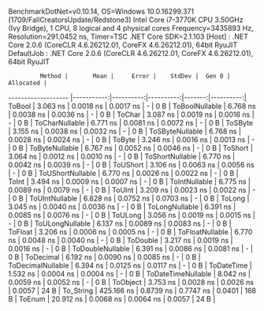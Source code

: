 
BenchmarkDotNet=v0.10.14, OS=Windows 10.0.16299.371 (1709/FallCreatorsUpdate/Redstone3)
Intel Core i7-3770K CPU 3.50GHz (Ivy Bridge), 1 CPU, 8 logical and 4 physical cores
Frequency=3435893 Hz, Resolution=291.0452 ns, Timer=TSC
.NET Core SDK=2.1.103
  [Host]     : .NET Core 2.0.6 (CoreCLR 4.6.26212.01, CoreFX 4.6.26212.01), 64bit RyuJIT
  DefaultJob : .NET Core 2.0.6 (CoreCLR 4.6.26212.01, CoreFX 4.6.26212.01), 64bit RyuJIT


             Method |       Mean |     Error |    StdDev |  Gen 0 | Allocated |
------------------- |-----------:|----------:|----------:|-------:|----------:|
             ToBool |   3.063 ns | 0.0018 ns | 0.0017 ns |      - |       0 B |
     ToBoolNullable |   6.768 ns | 0.0038 ns | 0.0036 ns |      - |       0 B |
             ToChar |   3.087 ns | 0.0019 ns | 0.0016 ns |      - |       0 B |
     ToCharNullable |   6.771 ns | 0.0081 ns | 0.0072 ns |      - |       0 B |
            ToSByte |   3.155 ns | 0.0038 ns | 0.0032 ns |      - |       0 B |
    ToSByteNullable |   6.768 ns | 0.0028 ns | 0.0024 ns |      - |       0 B |
             ToByte |   3.246 ns | 0.0016 ns | 0.0013 ns |      - |       0 B |
     ToByteNullable |   6.767 ns | 0.0052 ns | 0.0046 ns |      - |       0 B |
            ToShort |   3.064 ns | 0.0012 ns | 0.0010 ns |      - |       0 B |
    ToShortNullable |   6.770 ns | 0.0042 ns | 0.0039 ns |      - |       0 B |
           ToUShort |   3.106 ns | 0.0063 ns | 0.0056 ns |      - |       0 B |
   ToUShortNullable |   6.770 ns | 0.0026 ns | 0.0022 ns |      - |       0 B |
              ToInt |   3.494 ns | 0.0009 ns | 0.0007 ns |      - |       0 B |
      ToIntNullable |   6.775 ns | 0.0089 ns | 0.0079 ns |      - |       0 B |
             ToUInt |   3.209 ns | 0.0023 ns | 0.0022 ns |      - |       0 B |
     ToUIntNullable |   6.828 ns | 0.0752 ns | 0.0703 ns |      - |       0 B |
             ToLong |   3.045 ns | 0.0040 ns | 0.0036 ns |      - |       0 B |
     ToLongNullable |   6.391 ns | 0.0085 ns | 0.0076 ns |      - |       0 B |
            ToULong |   3.056 ns | 0.0019 ns | 0.0015 ns |      - |       0 B |
    ToULongNullable |   6.137 ns | 0.0089 ns | 0.0083 ns |      - |       0 B |
            ToFloat |   3.206 ns | 0.0006 ns | 0.0005 ns |      - |       0 B |
    ToFloatNullable |   6.770 ns | 0.0048 ns | 0.0040 ns |      - |       0 B |
           ToDouble |   3.217 ns | 0.0019 ns | 0.0016 ns |      - |       0 B |
   ToDoubleNullable |   6.391 ns | 0.0086 ns | 0.0081 ns |      - |       0 B |
          ToDecimal |   6.192 ns | 0.0090 ns | 0.0085 ns |      - |       0 B |
  ToDecimalNullable |   6.394 ns | 0.0125 ns | 0.0117 ns |      - |       0 B |
         ToDateTime |   1.532 ns | 0.0004 ns | 0.0004 ns |      - |       0 B |
 ToDateTimeNullable |   8.042 ns | 0.0059 ns | 0.0052 ns |      - |       0 B |
           ToObject |   3.753 ns | 0.0028 ns | 0.0026 ns | 0.0057 |      24 B |
          To_String | 425.166 ns | 0.8739 ns | 0.7747 ns | 0.0401 |     168 B |
             ToEnum |  20.912 ns | 0.0068 ns | 0.0064 ns | 0.0057 |      24 B |
